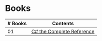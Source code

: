 # Books

|# Books| Contents                                                |
|------|:---------------------------------------------------------:|
| 01  |  [C# the Complete Reference](c#-the-complete-reference.pdf)|